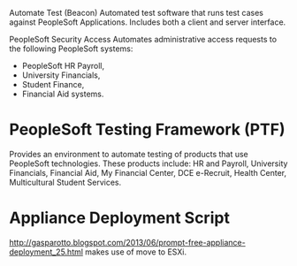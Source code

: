 Automate Test (Beacon)
Automated test software that runs test cases against PeopleSoft Applications. Includes both a client and server interface.
 
PeopleSoft Security Access
Automates administrative access requests to the following PeopleSoft systems: 

* PeopleSoft HR Payroll, 
* University Financials, 
* Student Finance, 
* Financial Aid systems.
 
# PeopleSoft Testing Framework (PTF)
Provides an environment to automate testing of products that use PeopleSoft technologies. These products include: HR and Payroll, University Financials, Financial Aid, My Financial Center, DCE e-Recruit, Health Center, Multicultural Student Services.
 
# Appliance Deployment Script
http://gasparotto.blogspot.com/2013/06/prompt-free-appliance-deployment_25.html
makes use of move to ESXi. 
